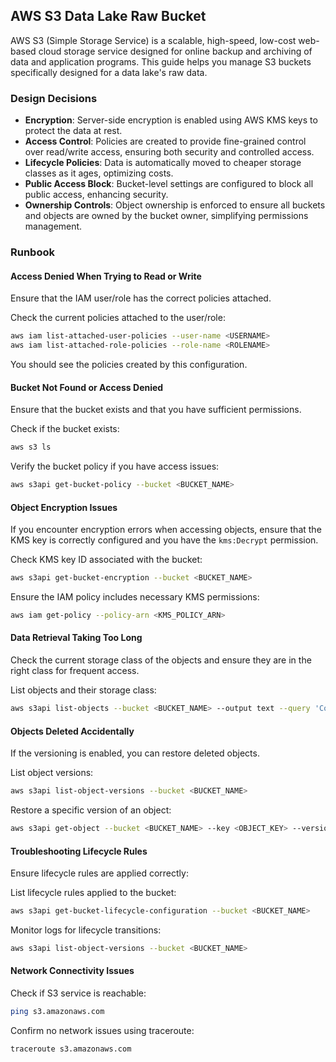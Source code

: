 ## AWS S3 Data Lake Raw Bucket

AWS S3 (Simple Storage Service) is a scalable, high-speed, low-cost web-based cloud storage service designed for online backup and archiving of data and application programs. This guide helps you manage S3 buckets specifically designed for a data lake's raw data.

### Design Decisions

- **Encryption**: Server-side encryption is enabled using AWS KMS keys to protect the data at rest.
- **Access Control**: Policies are created to provide fine-grained control over read/write access, ensuring both security and controlled access.
- **Lifecycle Policies**: Data is automatically moved to cheaper storage classes as it ages, optimizing costs.
- **Public Access Block**: Bucket-level settings are configured to block all public access, enhancing security.
- **Ownership Controls**: Object ownership is enforced to ensure all buckets and objects are owned by the bucket owner, simplifying permissions management.

### Runbook

#### Access Denied When Trying to Read or Write

Ensure that the IAM user/role has the correct policies attached.

Check the current policies attached to the user/role:

```sh
aws iam list-attached-user-policies --user-name <USERNAME>
aws iam list-attached-role-policies --role-name <ROLENAME>
```

You should see the policies created by this configuration.

#### Bucket Not Found or Access Denied

Ensure that the bucket exists and that you have sufficient permissions.

Check if the bucket exists:

```sh
aws s3 ls
```

Verify the bucket policy if you have access issues:

```sh
aws s3api get-bucket-policy --bucket <BUCKET_NAME>
```

#### Object Encryption Issues

If you encounter encryption errors when accessing objects, ensure that the KMS key is correctly configured and you have the `kms:Decrypt` permission.

Check KMS key ID associated with the bucket:

```sh
aws s3api get-bucket-encryption --bucket <BUCKET_NAME>
```

Ensure the IAM policy includes necessary KMS permissions:

```sh
aws iam get-policy --policy-arn <KMS_POLICY_ARN>
```

#### Data Retrieval Taking Too Long

Check the current storage class of the objects and ensure they are in the right class for frequent access.

List objects and their storage class:

```sh
aws s3api list-objects --bucket <BUCKET_NAME> --output text --query 'Contents[].[Key, StorageClass]'
```

#### Objects Deleted Accidentally

If the versioning is enabled, you can restore deleted objects.

List object versions:

```sh
aws s3api list-object-versions --bucket <BUCKET_NAME>
```

Restore a specific version of an object:

```sh
aws s3api get-object --bucket <BUCKET_NAME> --key <OBJECT_KEY> --version-id <VERSION_ID> <DOWNLOAD_PATH>
```

#### Troubleshooting Lifecycle Rules

Ensure lifecycle rules are applied correctly:

List lifecycle rules applied to the bucket:

```sh
aws s3api get-bucket-lifecycle-configuration --bucket <BUCKET_NAME>
```

Monitor logs for lifecycle transitions:

```sh
aws s3api list-object-versions --bucket <BUCKET_NAME>
```

#### Network Connectivity Issues

Check if S3 service is reachable:

```sh
ping s3.amazonaws.com
```

Confirm no network issues using traceroute:

```sh
traceroute s3.amazonaws.com
```

